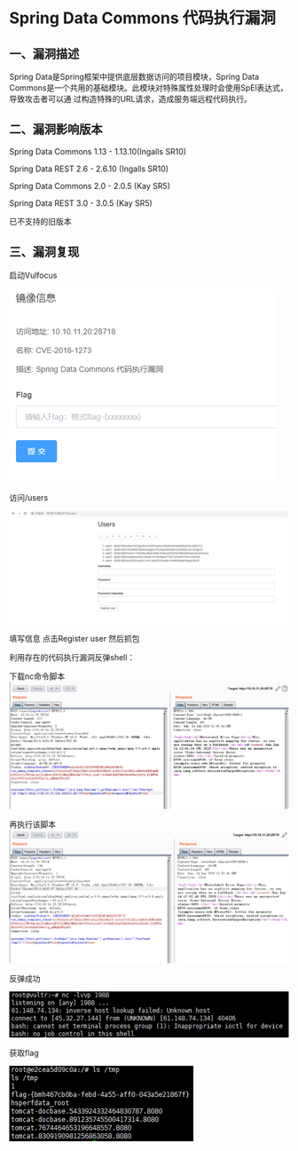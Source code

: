 # Spring Data Commons 代码执行漏洞

## 一、漏洞描述

Spring Data是Spring框架中提供底层数据访问的项目模块，Spring Data Commons是一个共用的基础模块。此模块对特殊属性处理时会使用SpEl表达式，导致攻击者可以通 过构造特殊的URL请求，造成服务端远程代码执行。



## 二、漏洞影响版本

Spring Data Commons 1.13 - 1.13.10(Ingalls SR10)

Spring Data REST 2.6 - 2.6.10 (Ingalls SR10)

Spring Data Commons 2.0 - 2.0.5 (Kay SR5)

Spring Data REST 3.0 - 3.0.5 (Kay SR5)

已不支持的旧版本



## 三、漏洞复现

启动Vulfocus

![](.\image-20200614190741458.png)

访问/users

![](.\image-20200614191635397.png)

填写信息 点击Register user 然后抓包

利用存在的代码执行漏洞反弹shell：

下载nc命令脚本
![](.\image-20200614200135920.png)


再执行该脚本
![](.\image-20200614200341186.png)

反弹成功

![](.\image-20200614200415902.png)

获取flag

![](.\image-20200614200816753.png)

